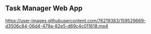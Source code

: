 ## Task Manager Web App

https://user-images.githubusercontent.com/76219383/159529669-d3506c84-06d4-479a-82e5-d69c4c011618.mp4





